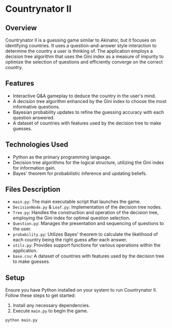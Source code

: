 # Countrynator II

## Overview

Countrynator II is a guessing game similar to Akinator, but it focuses on identifying countries. It uses a question-and-answer style interaction to determine the country a user is thinking of. The application employs a decision tree algorithm that uses the Gini index as a measure of impurity to optimize the selection of questions and efficiently converge on the correct country.

## Features

- Interactive Q&A gameplay to deduce the country in the user's mind.
- A decision tree algorithm enhanced by the Gini index to choose the most informative questions.
- Bayesian probability updates to refine the guessing accuracy with each question answered.
- A dataset of countries with features used by the decision tree to make guesses.

## Technologies Used

- Python as the primary programming language.
- Decision tree algorithms for the logical structure, utilizing the Gini index for information gain.
- Bayes' theorem for probabilistic inference and updating beliefs.

## Files Description

- `main.py`: The main executable script that launches the game.
- `DecisionNode.py` & `Leaf.py`: Implementation of the decision tree nodes.
- `Tree.py`: Handles the construction and operation of the decision tree, employing the Gini index for optimal question selection.
- `Question.py`: Manages the presentation and sequencing of questions to the user.
- `probability.py`: Utilizes Bayes' theorem to calculate the likelihood of each country being the right guess after each answer.
- `utils.py`: Provides support functions for various operations within the application.
- `base.csv`: A dataset of countries with features used by the decision tree to make guesses.

## Setup

Ensure you have Python installed on your system to run Countrynator II. Follow these steps to get started:

1. Install any necessary dependencies.
2. Execute `main.py` to begin the game.

```bash
python main.py
